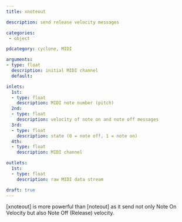 ```yaml
---
title: xnoteout

description: send release velocity messages

categories:
 - object

pdcategory: cyclone, MIDI

arguments:
- type: float
  description: initial MIDI channel
  default:

inlets:
  1st:
  - type: float
    description: MIDI note number (pitch)
  2nd:
  - type: float
    description: velocity of note on and note off messages
  3rd:
  - type: float
    description: state (0 = note off, 1 = note on)
  4th:
  - type: float
    description: MIDI channel

outlets:
  1st:
  - type: float
    description: raw MIDI data stream

draft: true
---
```


[xnoteout] is more powerful than [noteout] as it send not only Note On Velocity but also Note Off (Release) velocity.

